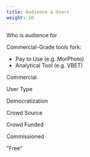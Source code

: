 ```yaml
---
title: Audience & Users
weight: 10
---
```


Who is audience for





Commercial-Grade tools fork:

- Pay to Use (e.g. MorPhoto)
- Analytical Tool (e.g. VBET)



Commercial 



User Type

Democratization

Crowd Source

Crowd Funded

Commissioned

"Free"